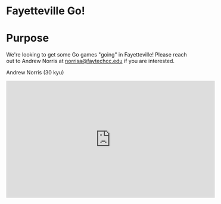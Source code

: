 # Fayetteville Go!

# Purpose
We're looking to get some Go games "going" in Fayetteville! 
Please reach out to Andrew Norris at norrisa@faytechcc.edu if you are interested.

Andrew Norris (30 kyu)

<iframe width="560" height="315" src="https://www.youtube.com/embed/videoseries?si=gDgN5nfZZizwkH2y&amp;list=PL4DLlaT_bvDG5y6WSfXU8cQsTsb4o3YnT" title="YouTube video player" frameborder="0" allow="accelerometer; autoplay; clipboard-write; encrypted-media; gyroscope; picture-in-picture; web-share" referrerpolicy="strict-origin-when-cross-origin" allowfullscreen></iframe>
